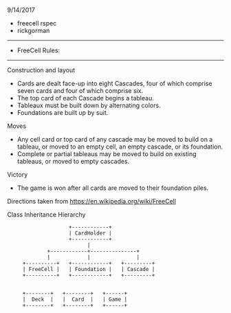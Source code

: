 9/14/2017
* freecell rspec
* rickgorman

-----------------
* FreeCell Rules:
-----------------
Construction and layout

* Cards are dealt face-up into eight Cascades, four of which comprise seven cards and four of which comprise six.
* The top card of each Cascade begins a tableau.
* Tableaux must be built down by alternating colors.
* Foundations are built up by suit.

Moves
* Any cell card or top card of any cascade may be moved to build on a tableau, or moved to an empty cell, an empty cascade, or its foundation.
* Complete or partial tableaus may be moved to build on existing tableaus, or moved to empty cascades.

Victory
* The game is won after all cards are moved to their foundation piles.

Directions taken from https://en.wikipedia.org/wiki/FreeCell


  Class Inheritance Hierarchy

                        +------------+
                        | CardHolder |
                        +------------+
                              |
                 +------------+---------------+
                 |            |               |
         +----------+   +------------+   +---------+
         | FreeCell |   | Foundation |   | Cascade |
         +----------+   +------------+   +---------+           


         +--------+   +--------+   +------+
         |  Deck  |   |  Card  |   | Game |
         +--------+   +--------+   +------+
